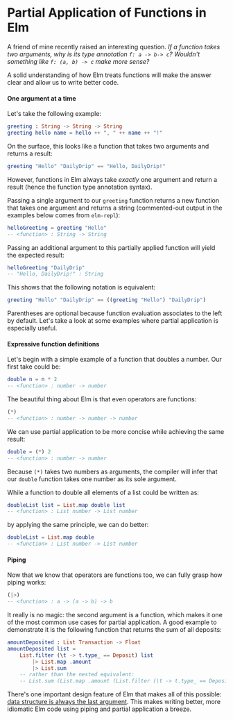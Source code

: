 # Partial Application of Functions in Elm
A friend of mine recently raised an interesting question. _If a function
takes two arguments, why is its type annotation `f: a -> b-> c`? Wouldn't
something like `f: (a, b) -> c` make more sense?_

A solid understanding of how Elm treats functions will make the answer clear
and allow us to write better code.

#### One argument at a time
Let's take the following example:

```elm
greeting : String -> String -> String
greeting hello name = hello ++ ", " ++ name ++ "!"
```

On the surface, this looks like a function that takes two arguments and
returns a result:

```elm
greeting "Hello" "DailyDrip" == "Hello, DailyDrip!"
```

However, functions in Elm always take *exactly* one argument and return
a result (hence the function type annotation syntax).

Passing a single argument to our `greeting` function returns a new function
that takes one argument and returns a string (commented-out output in
the examples below comes from `elm-repl`):

```elm
helloGreeting = greeting "Hello"
-- <function> : String -> String
```

Passing an additional argument to this partially applied function will
yield the expected result:

```elm
helloGreeting "DailyDrip"
-- "Hello, DailyDrip!" : String
```

This shows that the following notation is equivalent:

```elm
greeting "Hello" "DailyDrip" == ((greeting "Hello") "DailyDrip")
```

Parentheses are optional because function evaluation associates to the
left by default. Let's take a look at some examples where partial
application is especially useful.

#### Expressive function definitions
Let's begin with a simple example of a function that doubles a number.
Our first take could be:

```elm
double n = n * 2
-- <function> : number -> number
```

The beautiful thing about Elm is that even operators are functions:

```elm
(*)
-- <function> : number -> number -> number
```

We can use partial application to be more concise while achieving
the same result:

```elm
double = (*) 2
-- <function> : number -> number
```

Because `(*)` takes two numbers as arguments, the compiler will infer that
our `double` function takes one number as its sole argument.

While a function to double all elements of a list could be written as:

```elm
doubleList list = List.map double list
-- <function> : List number -> List number
```

by applying the same principle, we can do better:

```elm
doubleList = List.map double
-- <function> : List number -> List number
```

#### Piping
Now that we know that operators are functions too, we can fully
grasp how piping works:

```elm
(|>)
-- <function> : a -> (a -> b) -> b
```

It really is no magic: the second argument is a function, which makes it
one of the most common use cases for partial application. A good example to
demonstrate it is the following function that returns the sum of all deposits:

```elm
amountDeposited : List Transaction -> Float
amountDeposited list =
    List.filter (\t -> t.type_ == Deposit) list
        |> List.map .amount
        |> List.sum
    -- rather than the nested equivalent:
    -- List.sum (List.map .amount (List.filter (\t -> t.type_ == Deposit) list))
```

There's one important design feature of Elm that makes all of this possible:
[data structure is always the last argument](http://package.elm-lang.org/help/design-guidelines#the-data-structure-is-always-the-last-argument).
This makes writing better, more idiomatic Elm code using piping
and partial application a breeze.
